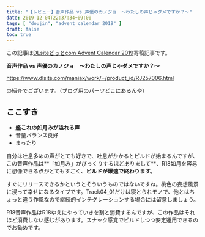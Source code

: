 ```yaml
---
title: "【レビュー】音声作品 vs 声優のカノジョ　～わたしの声じゃダメですか？～"
date: 2019-12-04T22:37:34+09:00
tags: [ "doujin", "advent_calendar_2019" ]
draft: false
toc: true
---
```


この記事は[DLsiteどっとcom Advent Calendar 2019](https://adventar.org/calendars/3918)寄稿記事です。

**音声作品 vs 声優のカノジョ　～わたしの声じゃダメですか？～**

https://www.dlsite.com/maniax/work/=/product_id/RJ257006.html

の紹介でございます。（ブログ用のパーツどこにあるんや）

## ここすき

- **艦これの如月みが溢れる声**
- 音量バランス良好
- まったり

自分は吐息多めの声がとても好きで、吐息がかかるとビルドが始まるんですが、この音声作品は**「如月み」がびっくりするほどありまして**、R18如月を容易に想像できる点がとてもすごく、**ビルドが爆速で終わります。**

すぐにリリースできるかというとそういうものではないですね。桃色の妄想風景に浸って幸せになるタイプです。Track04_01だけは寝とられモノで、他とはちょっと違う作風なので継続的インテグレーションする場合には留意しましょう。

R18音声作品はR18ゆえにやっていきを割と消費するんですが、この作品はそれほど消費しない感じがあります。スナック感覚でビルドしつつ安定運用できるのでお勧めです。